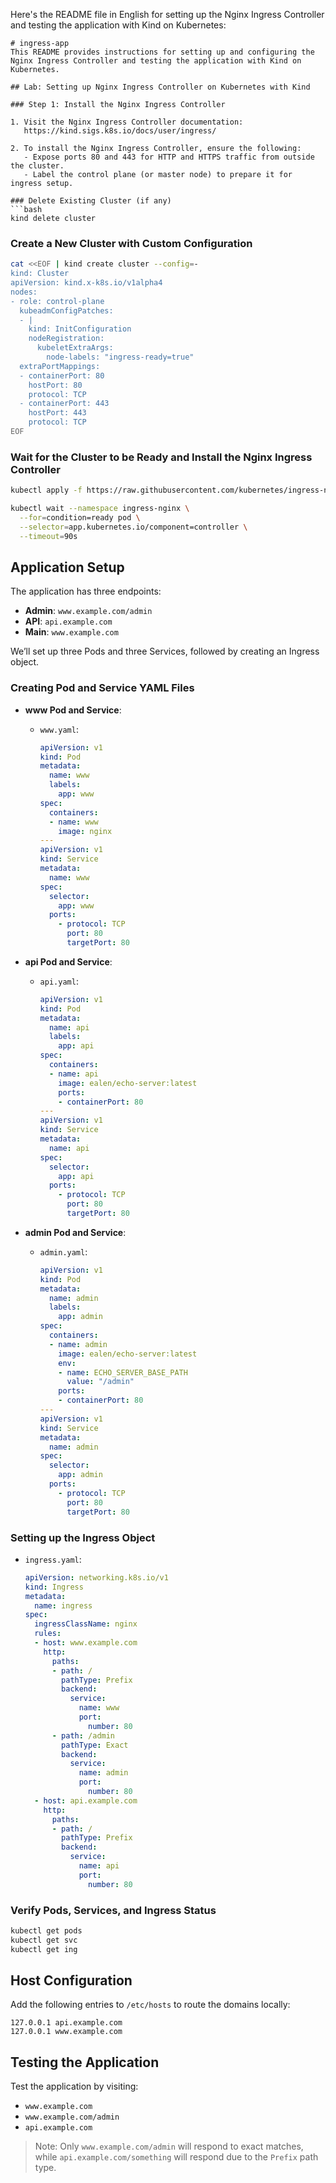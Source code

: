 Here's the README file in English for setting up the Nginx Ingress Controller and testing the application with Kind on Kubernetes:

```plaintext
# ingress-app
This README provides instructions for setting up and configuring the Nginx Ingress Controller and testing the application with Kind on Kubernetes.

## Lab: Setting up Nginx Ingress Controller on Kubernetes with Kind

### Step 1: Install the Nginx Ingress Controller

1. Visit the Nginx Ingress Controller documentation:
   https://kind.sigs.k8s.io/docs/user/ingress/

2. To install the Nginx Ingress Controller, ensure the following:
   - Expose ports 80 and 443 for HTTP and HTTPS traffic from outside the cluster.
   - Label the control plane (or master node) to prepare it for ingress setup.

### Delete Existing Cluster (if any)
```bash
kind delete cluster
```

### Create a New Cluster with Custom Configuration
```bash
cat <<EOF | kind create cluster --config=-
kind: Cluster
apiVersion: kind.x-k8s.io/v1alpha4
nodes:
- role: control-plane
  kubeadmConfigPatches:
  - |
    kind: InitConfiguration
    nodeRegistration:
      kubeletExtraArgs:
        node-labels: "ingress-ready=true"
  extraPortMappings:
  - containerPort: 80
    hostPort: 80
    protocol: TCP
  - containerPort: 443
    hostPort: 443
    protocol: TCP
EOF
```

### Wait for the Cluster to be Ready and Install the Nginx Ingress Controller
```bash
kubectl apply -f https://raw.githubusercontent.com/kubernetes/ingress-nginx/main/deploy/static/provider/kind/deploy.yaml

kubectl wait --namespace ingress-nginx \
  --for=condition=ready pod \
  --selector=app.kubernetes.io/component=controller \
  --timeout=90s
```

## Application Setup
The application has three endpoints:
- **Admin**: `www.example.com/admin`
- **API**: `api.example.com`
- **Main**: `www.example.com`

We’ll set up three Pods and three Services, followed by creating an Ingress object.

### Creating Pod and Service YAML Files
- **www Pod and Service**:
  - `www.yaml`:
    ```yaml
    apiVersion: v1
    kind: Pod
    metadata:
      name: www
      labels:
        app: www
    spec:
      containers:
      - name: www
        image: nginx
    ---
    apiVersion: v1
    kind: Service
    metadata:
      name: www
    spec:
      selector:
        app: www
      ports:
        - protocol: TCP
          port: 80
          targetPort: 80
    ```

- **api Pod and Service**:
  - `api.yaml`:
    ```yaml
    apiVersion: v1
    kind: Pod
    metadata:
      name: api
      labels:
        app: api
    spec:
      containers:
      - name: api
        image: ealen/echo-server:latest
        ports:
        - containerPort: 80
    ---
    apiVersion: v1
    kind: Service
    metadata:
      name: api
    spec:
      selector:
        app: api
      ports:
        - protocol: TCP
          port: 80
          targetPort: 80
    ```

- **admin Pod and Service**:
  - `admin.yaml`:
    ```yaml
    apiVersion: v1
    kind: Pod
    metadata:
      name: admin
      labels:
        app: admin
    spec:
      containers:
      - name: admin
        image: ealen/echo-server:latest
        env:
        - name: ECHO_SERVER_BASE_PATH
          value: "/admin"
        ports:
        - containerPort: 80
    ---
    apiVersion: v1
    kind: Service
    metadata:
      name: admin
    spec:
      selector:
        app: admin
      ports:
        - protocol: TCP
          port: 80
          targetPort: 80
    ```

### Setting up the Ingress Object
- `ingress.yaml`:
  ```yaml
  apiVersion: networking.k8s.io/v1
  kind: Ingress
  metadata:
    name: ingress
  spec:
    ingressClassName: nginx
    rules:
    - host: www.example.com
      http:
        paths:
        - path: /
          pathType: Prefix
          backend:
            service:
              name: www
              port:
                number: 80
        - path: /admin
          pathType: Exact
          backend:
            service:
              name: admin
              port:
                number: 80
    - host: api.example.com
      http:
        paths:
        - path: /
          pathType: Prefix
          backend:
            service:
              name: api
              port:
                number: 80
  ```

### Verify Pods, Services, and Ingress Status
```bash
kubectl get pods
kubectl get svc
kubectl get ing
```

## Host Configuration
Add the following entries to `/etc/hosts` to route the domains locally:
```
127.0.0.1 api.example.com
127.0.0.1 www.example.com
```

## Testing the Application
Test the application by visiting:
- `www.example.com`
- `www.example.com/admin`
- `api.example.com`

> Note: Only `www.example.com/admin` will respond to exact matches, while `api.example.com/something` will respond due to the `Prefix` path type.
```